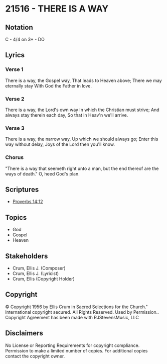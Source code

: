 # 21516 - THERE IS A WAY

## Notation

C - 4/4 on 3+ - DO

## Lyrics

### Verse 1

There is a way, the Gospel way, That leads to Heaven above; There we may eternally stay With God the Father in love.



### Verse 2

There is a way, the Lord's own way In which the Christian must strive; And always stay therein each day, So that in Heav'n we'll arrive.


### Verse 3

There is a way, the narrow way, Up which we should always go; Enter this way without delay, Joys of the Lord then you'll know.

### Chorus

"There is a way that seemeth right unto a man, but the end thereof are the ways of death." O, heed God's plan.



## Scriptures

- [Proverbs 14:12](https://www.biblegateway.com/passage/?search=Proverbs%2014%3A12)

## Topics

- God
- Gospel
- Heaven

## Stakeholders

- Crum, Ellis J. (Composer)
- Crum, Ellis J. (Lyricist)
- Crum, Ellis (Copyright Holder)

## Copyright

© Copyright 1956 by Ellis Crum in Sacred Selections for the Church."
International copyright secured. All Rights Reserved. Used by Permission..
Copyright Agreement has been made with RJStevensMusic, LLC

## Disclaimers

No License or Reporting Requirements for copyright compliance. 
Permission to make a limited number of copies. 
For additional copies contact the copyright owner.

